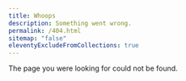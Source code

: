 ```yaml
---
title: Whoops
description: Something went wrong.
permalink: /404.html
sitemap: "false"
eleventyExcludeFromCollections: true
---
```


The page you were looking for could not be found.
